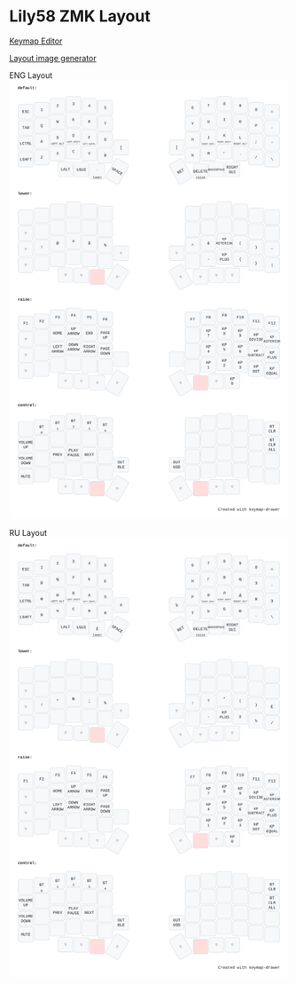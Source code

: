 # Lily58 ZMK Layout
[Keymap Editor](https://nickcoutsos.github.io/keymap-editor/)

[Layout image generator](https://keymap-drawer.streamlit.app/)

ENG Layout
![](/docs/en_keymap.svg)

RU Layout
![](/docs/ru_keymap.svg)

